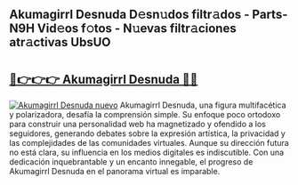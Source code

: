 ## Akumagirrl Desnuda D𝚎sn𝚞dos filtr𝚊dos - Parts-N9H Vid𝚎os f𝚘tos - N𝚞evas filtr𝚊ciones atr𝚊ctivas UbsUO

# <h2><a href="http://mbd8e0.tromn.icu/?c=Akumagirrl+Desnuda">🔗👉👉👉 Akumagirrl Desnuda 🔗🔗</a></h2>

[![Akumagirrl Desnuda nuevo](https://i.imgur.com/pEAQMta.gif)](http://mbd8e0.tromn.icu/?c=Akumagirrl+Desnuda)
Akumagirrl Desnuda, una figura multifacética y polarizadora, desafía la comprensión simple. Su enfoque poco ortodoxo para construir una personalidad web ha magnetizado y ofendido a los seguidores, generando debates sobre la expresión artística, la privacidad y las complejidades de las comunidades virtuales. Aunque su dirección futura no está clara, su influencia en los medios digitales es indiscutible. Con una dedicación inquebrantable y un encanto innegable, el progreso de Akumagirrl Desnuda en el panorama virtual es imparable.
